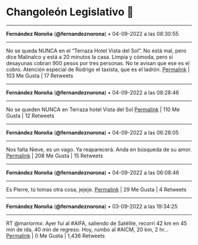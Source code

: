 # Changoleón Legislativo 🙈
*****
**Fernández Noroña** (**@fernandeznorona**) • 04-09-2022 a las 08:30:55
*****
No se queda NUNCA en el “Terraza Hotel Vista del Sol”. No está mal, pero dice Malinalco y está a 20 minutos la casa. Limpia y cómoda, pero si desayunas cobran 900 pesos por tres personas. No te avisan que ese es el cobro. Atención especial de Rodrigo el taxista, que es el ladrón.
[Permalink](https://twitter.com/fernandeznorona/status/1566463829449420800) | 103 Me Gusta | 17 Retweets
*****
**Fernández Noroña** (**@fernandeznorona**) • 04-09-2022 a las 08:28:46
*****
No se queden NUNCA en Terraza hotel Vista del Sol
[Permalink](https://twitter.com/fernandeznorona/status/1566463289575579649) | 110 Me Gusta | 12 Retweets
*****
**Fernández Noroña** (**@fernandeznorona**) • 04-09-2022 a las 06:28:05
*****
Nos falta Nieve, es un vago. Ya reaparecerá. Anda en búsqueda de su amor.
[Permalink](https://twitter.com/fernandeznorona/status/1566432918037315584) | 208 Me Gusta | 15 Retweets
*****
**Fernández Noroña** (**@fernandeznorona**) • 04-09-2022 a las 06:08:46
*****
Es Pierre, tú tomas otra cosa, jejeje.
[Permalink](https://twitter.com/fernandeznorona/status/1566428059519025152) | 29 Me Gusta | 4 Retweets
*****
**Fernández Noroña** (**@fernandeznorona**) • 03-09-2022 a las 19:34:25
*****
RT @mariormx: Ayer fui al #AIFA, saliendo de Satélite, recorrí 42 km en 45 min de ida, 40 min de regreso.  Hoy, rumbo al #AICM, 20 km, 2 hr…
[Permalink](https://twitter.com/fernandeznorona/status/1566268418302541825) | 0 Me Gusta | 1,436 Retweets